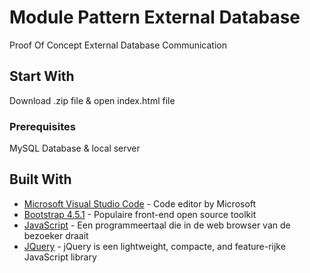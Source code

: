 # Module Pattern External Database
Proof Of Concept External Database Communication
## Start With
Download .zip file & open index.html file
### Prerequisites
MySQL Database & local server
## Built With

* [Microsoft Visual Studio Code](https://code.visualstudio.com) - Code editor by Microsoft
* [Bootstrap 4.5.1](https://getbootstrap.com) - Populaire front-end open source toolkit
* [JavaScript](https://www.enable-javascript.com/nl/) - Een programmeertaal die in de web browser van de bezoeker draait
* [JQuery](https://jquery.com) - jQuery is een lightweight, compacte, and feature-rijke JavaScript library
